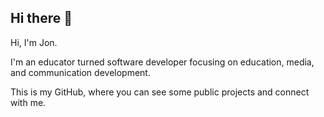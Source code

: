 ## Hi there 👋

Hi, I'm Jon.

I'm an educator turned software developer focusing on education, media, and communication development.

This is my GitHub, where you can see some public projects and connect with me. 


<!--

-->
